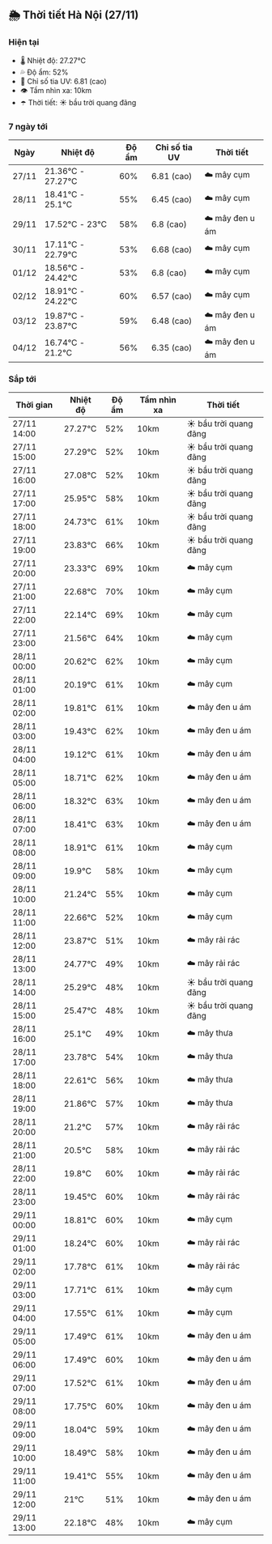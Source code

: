 ## 🌦️ Thời tiết Hà Nội (27/11)

### Hiện tại

- 🌡️ Nhiệt độ: 27.27℃
- 💦 Độ ẩm: 52%
- 🌟 Chỉ số tia UV: 6.81 (cao)
- 👁️ Tầm nhìn xa: 10km
- ☂️ Thời tiết: ☀️ bầu trời quang đãng

### 7 ngày tới

| Ngày | Nhiệt độ | Độ ẩm | Chỉ số tia UV | Thời tiết |
| --- | --- | --- | --- | --- |
| 27/11 | 21.36℃ - 27.27℃ | 60% | 6.81 (cao) | ☁️ mây cụm |
| 28/11 | 18.41℃ - 25.1℃ | 55% | 6.45 (cao) | ☁️ mây cụm |
| 29/11 | 17.52℃ - 23℃ | 58% | 6.8 (cao) | ☁️ mây đen u ám |
| 30/11 | 17.11℃ - 22.79℃ | 53% | 6.68 (cao) | ☁️ mây cụm |
| 01/12 | 18.56℃ - 24.42℃ | 53% | 6.8 (cao) | ☁️ mây cụm |
| 02/12 | 18.91℃ - 24.22℃ | 60% | 6.57 (cao) | ☁️ mây cụm |
| 03/12 | 19.87℃ - 23.87℃ | 59% | 6.48 (cao) | ☁️ mây đen u ám |
| 04/12 | 16.74℃ - 21.2℃ | 56% | 6.35 (cao) | ☁️ mây đen u ám |

### Sắp tới

| Thời gian | Nhiệt độ | Độ ẩm | Tầm nhìn xa | Thời tiết |
| --- | --- | --- | --- | --- |
| 27/11 14:00 | 27.27℃ | 52% | 10km | ☀️ bầu trời quang đãng |
| 27/11 15:00 | 27.29℃ | 52% | 10km | ☀️ bầu trời quang đãng |
| 27/11 16:00 | 27.08℃ | 52% | 10km | ☀️ bầu trời quang đãng |
| 27/11 17:00 | 25.95℃ | 58% | 10km | ☀️ bầu trời quang đãng |
| 27/11 18:00 | 24.73℃ | 61% | 10km | ☀️ bầu trời quang đãng |
| 27/11 19:00 | 23.83℃ | 66% | 10km | ☀️ bầu trời quang đãng |
| 27/11 20:00 | 23.33℃ | 69% | 10km | ☁️ mây cụm |
| 27/11 21:00 | 22.68℃ | 70% | 10km | ☁️ mây cụm |
| 27/11 22:00 | 22.14℃ | 69% | 10km | ☁️ mây cụm |
| 27/11 23:00 | 21.56℃ | 64% | 10km | ☁️ mây cụm |
| 28/11 00:00 | 20.62℃ | 62% | 10km | ☁️ mây cụm |
| 28/11 01:00 | 20.19℃ | 61% | 10km | ☁️ mây cụm |
| 28/11 02:00 | 19.81℃ | 61% | 10km | ☁️ mây đen u ám |
| 28/11 03:00 | 19.43℃ | 62% | 10km | ☁️ mây đen u ám |
| 28/11 04:00 | 19.12℃ | 61% | 10km | ☁️ mây đen u ám |
| 28/11 05:00 | 18.71℃ | 62% | 10km | ☁️ mây đen u ám |
| 28/11 06:00 | 18.32℃ | 63% | 10km | ☁️ mây đen u ám |
| 28/11 07:00 | 18.41℃ | 63% | 10km | ☁️ mây đen u ám |
| 28/11 08:00 | 18.91℃ | 61% | 10km | ☁️ mây cụm |
| 28/11 09:00 | 19.9℃ | 58% | 10km | ☁️ mây cụm |
| 28/11 10:00 | 21.24℃ | 55% | 10km | ☁️ mây cụm |
| 28/11 11:00 | 22.66℃ | 52% | 10km | ☁️ mây cụm |
| 28/11 12:00 | 23.87℃ | 51% | 10km | ☁️ mây rải rác |
| 28/11 13:00 | 24.77℃ | 49% | 10km | ☁️ mây rải rác |
| 28/11 14:00 | 25.29℃ | 48% | 10km | ☀️ bầu trời quang đãng |
| 28/11 15:00 | 25.47℃ | 48% | 10km | ☀️ bầu trời quang đãng |
| 28/11 16:00 | 25.1℃ | 49% | 10km | ☁️ mây thưa |
| 28/11 17:00 | 23.78℃ | 54% | 10km | ☁️ mây thưa |
| 28/11 18:00 | 22.61℃ | 56% | 10km | ☁️ mây thưa |
| 28/11 19:00 | 21.86℃ | 57% | 10km | ☁️ mây thưa |
| 28/11 20:00 | 21.2℃ | 57% | 10km | ☁️ mây rải rác |
| 28/11 21:00 | 20.5℃ | 58% | 10km | ☁️ mây rải rác |
| 28/11 22:00 | 19.8℃ | 60% | 10km | ☁️ mây rải rác |
| 28/11 23:00 | 19.45℃ | 60% | 10km | ☁️ mây rải rác |
| 29/11 00:00 | 18.81℃ | 60% | 10km | ☁️ mây cụm |
| 29/11 01:00 | 18.24℃ | 60% | 10km | ☁️ mây rải rác |
| 29/11 02:00 | 17.78℃ | 61% | 10km | ☁️ mây rải rác |
| 29/11 03:00 | 17.71℃ | 61% | 10km | ☁️ mây cụm |
| 29/11 04:00 | 17.55℃ | 61% | 10km | ☁️ mây cụm |
| 29/11 05:00 | 17.49℃ | 61% | 10km | ☁️ mây đen u ám |
| 29/11 06:00 | 17.49℃ | 60% | 10km | ☁️ mây đen u ám |
| 29/11 07:00 | 17.52℃ | 61% | 10km | ☁️ mây đen u ám |
| 29/11 08:00 | 17.75℃ | 60% | 10km | ☁️ mây đen u ám |
| 29/11 09:00 | 18.04℃ | 59% | 10km | ☁️ mây đen u ám |
| 29/11 10:00 | 18.49℃ | 58% | 10km | ☁️ mây đen u ám |
| 29/11 11:00 | 19.41℃ | 55% | 10km | ☁️ mây đen u ám |
| 29/11 12:00 | 21℃ | 51% | 10km | ☁️ mây đen u ám |
| 29/11 13:00 | 22.18℃ | 48% | 10km | ☁️ mây cụm |
